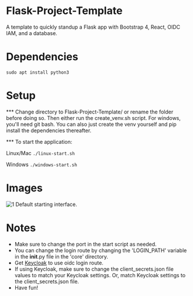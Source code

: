 # Flask-Project-Template
A template to quickly standup a Flask app with Bootstrap 4, React, OIDC IAM, and a database.

# Dependencies
``` sudo apt install python3 ```

# Setup
*** Change directory to Flask-Project-Template/ or rename the folder before doing so. Then either run the create_venv.sh script. For windows, you'll need git bash. You can also just create the venv yourself and pip install the dependencies thereafter.

*** To start the application:

Linux/Mac
``` ./linux-start.sh ```

Windows
``` ./windows-start.sh ```


# Images
![1 Default starting interface. ](images/pic1.png)

# Notes
* Make sure to change the port in the start script as needed.
* You can change the login route by changing the 'LOGIN_PATH' variable in the __init__.py file in the 'core' directory.
* Get [Keycloak](https://www.keycloak.org) to use oidc login route.
* If using Keycloak, make sure to change the client_secrets.json file values to match your Keycloak settings. Or, match Keycloak settings to the client_secrets.json file.
* Have fun!
